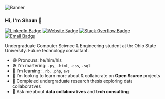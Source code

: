 ![Banner](https://media-exp1.licdn.com/dms/image/C4E16AQFl1KQRNOFLTA/profile-displaybackgroundimage-shrink_350_1400/0/1604088960071?e=1643846400&v=beta&t=pWXJxZB8bHuY7Psq96BoAFY0ZAcngrMDhz-3FYlRuEo)
### Hi, I'm Shaun 👋 
[![LinkedIn Badge](https://img.shields.io/badge/-Shaun%20Loftin-blue?style=flat-square&logo=Linkedin&logoColor=white&link=https://www.linkedin.com/in/shaunloftin/)](https://www.linkedin.com/in/shaunloftin)
[![Website Badge](https://img.shields.io/badge/-shaunloftin.com-e34f26?style=flat-square&logo=HTML5&logoColor=white&link=http://shaunloftin.com)](http://shaunloftin.com)
[![Stack Overflow Badge](https://img.shields.io/badge/-Shaun%20Loftin-ef8236?style=flat-square&logo=stackoverflow&logoColor=white&link=https://stackoverflow.com/users/4418587/shaun-loftin)](https://stackoverflow.com/users/4418587/shaun-loftin)
[![Email Badge](https://img.shields.io/badge/-loftin.12@osu.edu-d14836?style=flat-square&logo=mail.ru&logoColor=white&link=mailto:loftin.12@osu.edu)](mailto:loftin.12@osu.edu)

Undergraduate Computer Science & Engineering student at the Ohio State University. Future technology consultant.
- 😄 Pronouns: he/him/his
- ⚙️ I'm mastering: `.py`, `.html`, `.css`, `.sql`
- 🌱 I'm learning: `.rb`, `.php`, `aws`
- 👯 I’m looking to learn more about & collaborate on **Open Source** projects
- 📜 Completed undergraduate research thesis exploring data collaboratives
- 💬 Ask me about **data collaboratives** and **tech consulting**

<!--
Leaving this here in case I ever need inspiration on what to put here... - Shaun

**shaunloftin/shaunloftin** is a ✨ _special_ ✨ repository because its `README.md` (this file) appears on your GitHub profile.

Here are some ideas to get you started:

- 🔭 I’m currently working on ...
- 🌱 I’m currently learning ...
- 👯 I’m looking to collaborate on ...
- 🤔 I’m looking for help with ...
- 💬 Ask me about ...
- 📫 How to reach me: ...
- 😄 Pronouns: ...
- ⚡ Fun fact: ...
-->

